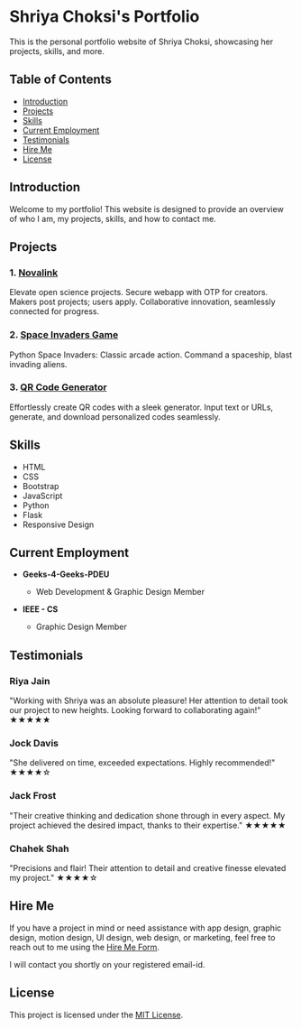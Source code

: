 # Shriya Choksi's Portfolio

This is the personal portfolio website of Shriya Choksi, showcasing her projects, skills, and more.

## Table of Contents

- [Introduction](#introduction)
- [Projects](#projects)
- [Skills](#skills)
- [Current Employment](#current-employment)
- [Testimonials](#testimonials)
- [Hire Me](#hire-me)
- [License](#license)

## Introduction

Welcome to my portfolio! This website is designed to provide an overview of who I am, my projects, skills, and how to contact me.

## Projects

### 1. [Novalink](https://github.com/shriyachoksi/NasaAppsHackathon)
Elevate open science projects. Secure webapp with OTP for creators. Makers post projects; users apply. Collaborative innovation, seamlessly connected for progress.

### 2. [Space Invaders Game](https://github.com/shriyachoksi/Space-Invaders-game)
Python Space Invaders: Classic arcade action. Command a spaceship, blast invading aliens.

### 3. [QR Code Generator](https://shriyachoksi.github.io/qrgen/)
Effortlessly create QR codes with a sleek generator. Input text or URLs, generate, and download personalized codes seamlessly.

## Skills

- HTML
- CSS
- Bootstrap
- JavaScript
- Python
- Flask
- Responsive Design

## Current Employment

- **Geeks-4-Geeks-PDEU**
  - Web Development & Graphic Design Member

- **IEEE - CS**
  - Graphic Design Member

## Testimonials

### Riya Jain
"Working with Shriya was an absolute pleasure! Her attention to detail took our project to new heights. Looking forward to collaborating again!"
★★★★★

### Jock Davis
"She delivered on time, exceeded expectations. Highly recommended!"
★★★★☆

### Jack Frost
"Their creative thinking and dedication shone through in every aspect. My project achieved the desired impact, thanks to their expertise."
★★★★★

### Chahek Shah
"Precisions and flair! Their attention to detail and creative finesse elevated my project."
★★★★☆

## Hire Me

If you have a project in mind or need assistance with app design, graphic design, motion design, UI design, web design, or marketing, feel free to reach out to me using the [Hire Me Form](#).

I will contact you shortly on your registered email-id.

## License

This project is licensed under the [MIT License](LICENSE).
